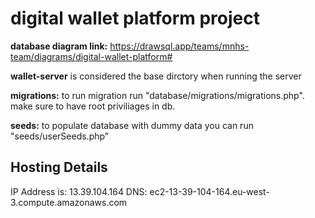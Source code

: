 # digital wallet platform project

**database diagram link:** https://drawsql.app/teams/mnhs-team/diagrams/digital-wallet-platform#

**wallet-server** is considered the base dirctory when running the server

**migrations:** to run migration run "database/migrations/migrations.php". make sure to have root priviliages in db.

**seeds:** to populate database with dummy data you can run "seeds/userSeeds.php"


## Hosting Details 
IP Address is: 13.39.104.164 
DNS: ec2-13-39-104-164.eu-west-3.compute.amazonaws.com